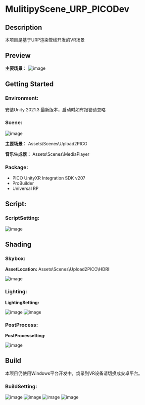 # MulitipyScene_URP_PICODev

## Description
本项目是基于URP渲染管线开发的VR场景

## Preview


**主要场景：**
![image](https://user-images.githubusercontent.com/62274988/191504989-93c90204-2ef2-4f6b-952c-82088b11b5c1.png)



## Getting Started

### Environment:

安装Unity 2021.3 最新版本，启动时如有报错请忽略


### Scene:

![image](https://user-images.githubusercontent.com/62274988/197394354-f9b4fd1a-1d90-4a86-8cb0-331a59b18525.png)


**主要场景：**
Assets\Scenes\Upload2PICO


**音乐生成器：**
Assets\Scenes\MediaPlayer


### Package:
- PICO UnityXR Integration SDK v207
- ProBuilder
- Universal RP




## Script:

### ScriptSetting:

![image](https://user-images.githubusercontent.com/62274988/191508969-12d18663-27ba-43ef-8f34-844b0eaed966.png)












## Shading

### Skybox:
**AssetLocation:**
Assets\Scenes\Upload2PICO\HDRI

![image](https://user-images.githubusercontent.com/62274988/191507723-784ba39c-31d5-46c0-a30a-3ed9f2475cf1.png)

### Lighting:
**LightingSetting:**

![image](https://user-images.githubusercontent.com/62274988/191510506-f2ab09e9-e432-4d55-a83b-99739b0a69a8.png)
![image](https://user-images.githubusercontent.com/62274988/191507464-56c89d34-2528-46eb-a14d-ae14bf7f0c6c.png)


### PostProcess:
**PostProcessetting:**

![image](https://user-images.githubusercontent.com/62274988/191510612-691558a4-68d4-4c80-94a8-4ebd7b575c4a.png)









## Build
本项目仍使用Windows平台开发中，烧录到VR设备请切换成安卓平台。

### BuildSetting:

![image](https://user-images.githubusercontent.com/62274988/191506994-923b844c-afcb-4e06-b338-e54ce4a59896.png)
![image](https://user-images.githubusercontent.com/62274988/191507181-ad5bc943-faf8-4b0d-9772-3cd84111f1d0.png)
![image](https://user-images.githubusercontent.com/62274988/191507249-c110cccf-7fce-46b9-a38d-f5fafcaa169e.png)
![image](https://user-images.githubusercontent.com/62274988/191507289-b7d7e840-6e38-4e85-a648-82fc40d5f561.png)

















